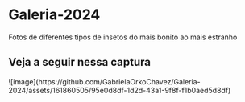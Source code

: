 # Galeria-2024
Fotos de diferentes tipos de insetos do mais bonito ao mais estranho

<h2>Veja a seguir nessa captura</h2>
![image](https://github.com/GabrielaOrkoChavez/Galeria-2024/assets/161860505/95e0d8df-1d2d-43a1-9f8f-f1b0aed5d8df)


